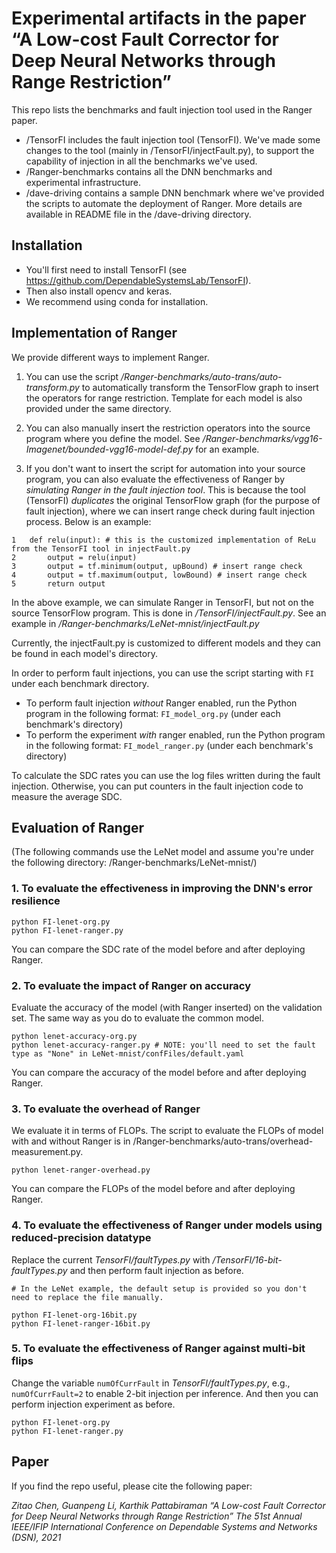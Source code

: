# Experimental artifacts in the paper “A Low-cost Fault Corrector for Deep Neural Networks through Range Restriction”

This repo lists the benchmarks and fault injection tool used in the Ranger paper.

- /TensorFI includes the fault injection tool (TensorFI). We've made some changes to the tool (mainly in /TensorFI/injectFault.py), to support the capability of injection in all the benchmarks we've used. 
- /Ranger-benchmarks contains all the DNN benchmarks and experimental infrastructure.
- /dave-driving contains a sample DNN benchmark where we've provided the scripts to automate the deployment of Ranger. More details are available in README file in the /dave-driving directory.


## Installation

  * You'll first need to install TensorFI (see https://github.com/DependableSystemsLab/TensorFI).
  * Then also install opencv and keras.
  * We recommend using conda for installation.

## Implementation of Ranger

We provide different ways to implement Ranger.

1. You can use the script */Ranger-benchmarks/auto-trans/auto-transform.py* to automatically transform the TensorFlow graph to insert the operators for range restriction. Template for each model is also provided under the same directory.

2. You can also manually insert the restriction operators into the source program where you define the model. See */Ranger-benchmarks/vgg16-Imagenet/bounded-vgg16-model-def.py* for an example.

3. If you don't want to insert the script for automation into your source program, you can also evaluate the effectiveness of Ranger by *simulating Ranger in the fault injection tool*. This is because the tool (TensorFI) *duplicates* the original TensorFlow graph (for the purpose of fault injection), where we can insert range check during fault injection process. Below is an example:

```
1	def relu(input): # this is the customized implementation of ReLu from the TensorFI tool in injectFault.py
2		output = relu(input)
3		output = tf.minimum(output, upBound) # insert range check
4		output = tf.maximum(output, lowBound) # insert range check
5		return output
```

In the above example, we can simulate Ranger in TensorFI, but not on the source TensorFlow program. This is done in */TensorFI/injectFault.py*. See an example in */Ranger-benchmarks/LeNet-mnist/injectFault.py*

Currently, the injectFault.py is customized to different models and they can be found in each model's directory.

In order to perform fault injections, you can use the script starting with `FI` under each benchmark directory. 

- To perform fault injection *without* Ranger enabled, run the Python program in the following format: `FI_model_org.py` (under each benchmark's directory)
- To perform the experiment *with* ranger enabled, run the Python program in the following format: `FI_model_ranger.py` (under each benchmark's directory)


To calculate the SDC rates you can use the log files written during the fault injection. Otherwise, you can put counters in the fault injection code to measure the average SDC.


## Evaluation of Ranger
(The following commands use the LeNet model and assume you're under the following directory: /Ranger-benchmarks/LeNet-mnist/)


### 1. To evaluate the effectiveness in improving the DNN's error resilience
```
python FI-lenet-org.py
python FI-lenet-ranger.py
```
You can compare the SDC rate of the model before and after deploying Ranger.

### 2. To evaluate the impact of Ranger on accuracy

Evaluate the accuracy of the model (with Ranger inserted) on the validation set. The same way as you do to evaluate the common model.

```
python lenet-accuracy-org.py
python lenet-accuracy-ranger.py # NOTE: you'll need to set the fault type as "None" in LeNet-mnist/confFiles/default.yaml
```

You can compare the accuracy of the model before and after deploying Ranger.

### 3. To evaluate the overhead of Ranger

We evaluate it in terms of FLOPs. The script to evaluate the FLOPs of model with and without Ranger is in /Ranger-benchmarks/auto-trans/overhead-measurement.py. 

```
python lenet-ranger-overhead.py
```
You can compare the FLOPs of the model before and after deploying Ranger.

### 4. To evaluate the effectiveness of Ranger under models using reduced-precision datatype

Replace the current *TensorFI/faultTypes.py* with */TensorFI/16-bit-faultTypes.py* and then perform fault injection as before.

```
# In the LeNet example, the default setup is provided so you don't need to replace the file manually. 

python FI-lenet-org-16bit.py
python FI-lenet-ranger-16bit.py
```

### 5. To evaluate the effectiveness of Ranger against multi-bit flips

Change the variable ```numOfCurrFault``` in *TensorFI/faultTypes.py*, e.g., ```numOfCurrFault=2``` to enable 2-bit injection per inference. And then you can perform injection experiment as before.

```
python FI-lenet-org.py
python FI-lenet-ranger.py
```

## Paper
If you find the repo useful, please cite the following paper: 

*Zitao Chen, Guanpeng Li, Karthik Pattabiraman “A Low-cost Fault Corrector for Deep Neural Networks through Range Restriction” The 51st Annual IEEE/IFIP International Conference on Dependable Systems and Networks (DSN), 2021*
 





